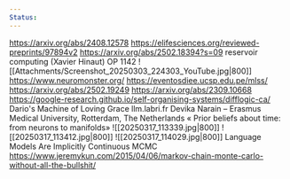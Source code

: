 ```yaml
---
Status:
---
```


https://arxiv.org/abs/2408.12578
https://elifesciences.org/reviewed-preprints/97894v2
https://arxiv.org/abs/2502.18394?s=09
reservoir computing (Xavier Hinaut)
OP 1142
![[Attachments/Screenshot_20250303_224303_YouTube.jpg|800]]
https://www.neuromonster.org/
https://eventosdiee.ucsp.edu.pe/mlss/
https://arxiv.org/abs/2502.19249
https://arxiv.org/abs/2309.10668
https://google-research.github.io/self-organising-systems/difflogic-ca/
Dario's Machine of Loving Grace
llm.labri.fr
Devika Narain – Erasmus Medical University, Rotterdam, The Netherlands « Prior beliefs about time: from neurons to manifolds»
![[20250317_113339.jpg|800]]
![[20250317_113412.jpg|800]]
![[20250317_114029.jpg|800]]
Language Models Are Implicitly Continuous
MCMC https://www.jeremykun.com/2015/04/06/markov-chain-monte-carlo-without-all-the-bullshit/
